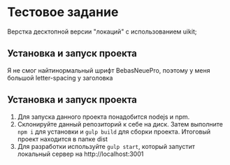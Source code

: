 # Тестовое задание

Верстка десктопной версии "локаций" с использованием uikit;

## Установка и запуск проекта
Я не смог найтинормальный шрифт BebasNeuePro, поэтому у меня большой letter-spacing у заголовка

## Установка и запуск проекта
1. Для запуска данного проекта понадобится nodejs и npm.  
2. Склонируйте данный репозиторий к себе на диск. Затем выполните `npm i` для установки и `gulp build` для cборки проекта. Итоговый проект находится в папке dist
3. Для разработки используйте `gulp start`, который запустит локальный сервер на http://localhost:3001


